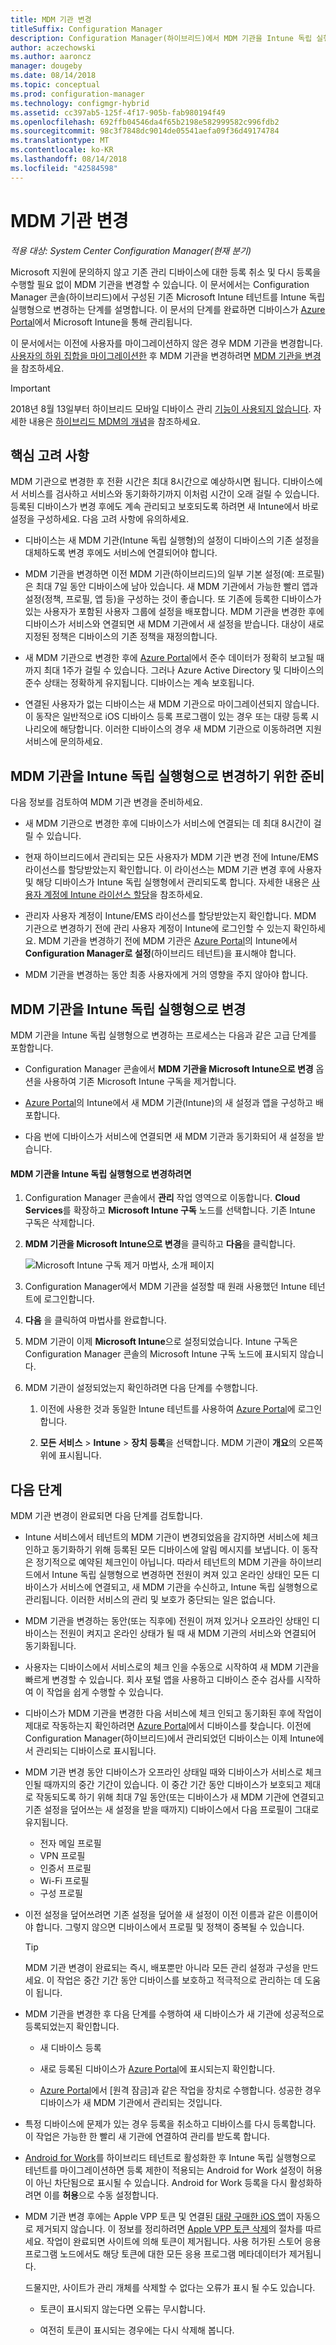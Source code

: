 ```yaml
---
title: MDM 기관 변경
titleSuffix: Configuration Manager
description: Configuration Manager(하이브리드)에서 MDM 기관을 Intune 독립 실행형으로 변경하는 방법을 알아봅니다.
author: aczechowski
ms.author: aaroncz
manager: dougeby
ms.date: 08/14/2018
ms.topic: conceptual
ms.prod: configuration-manager
ms.technology: configmgr-hybrid
ms.assetid: cc397ab5-125f-4f17-905b-fab980194f49
ms.openlocfilehash: 692ffb04546da4f65b2198e582999582c996fdb2
ms.sourcegitcommit: 98c3f7848dc9014de05541aefa09f36d49174784
ms.translationtype: MT
ms.contentlocale: ko-KR
ms.lasthandoff: 08/14/2018
ms.locfileid: "42584598"
---
```

# <a name="change-your-mdm-authority"></a>MDM 기관 변경

*적용 대상: System Center Configuration Manager(현재 분기)*

Microsoft 지원에 문의하지 않고 기존 관리 디바이스에 대한 등록 취소 및 다시 등록을 수행할 필요 없이 MDM 기관을 변경할 수 있습니다. 이 문서에서는 Configuration Manager 콘솔(하이브리드)에서 구성된 기존 Microsoft Intune 테넌트를 Intune 독립 실행형으로 변경하는 단계를 설명합니다. 이 문서의 단계를 완료하면 디바이스가 [Azure Portal](https://portal.azure.com)에서 Microsoft Intune을 통해 관리됩니다. 

이 문서에서는 이전에 사용자를 마이그레이션하지 않은 경우 MDM 기관을 변경합니다. [사용자의 하위 집합을 마이그레이션한](migrate-hybridmdm-to-intunesa.md) 후 MDM 기관을 변경하려면 [MDM 기관을 변경](migrate-change-mdm-authority.md)을 참조하세요.

> [!Important]  
> 2018년 8월 13일부터 하이브리드 모바일 디바이스 관리 [기능이 사용되지 않습니다](/sccm/core/plan-design/changes/deprecated/removed-and-deprecated-cmfeatures). 자세한 내용은 [하이브리드 MDM의 개념](/sccm/mdm/understand/hybrid-mobile-device-management)을 참조하세요.<!--Intune feature 2683117-->  



## <a name="key-considerations"></a>핵심 고려 사항

MDM 기관으로 변경한 후 전환 시간은 최대 8시간으로 예상하시면 됩니다. 디바이스에서 서비스를 검사하고 서비스와 동기화하기까지 이처럼 시간이 오래 걸릴 수 있습니다. 등록된 디바이스가 변경 후에도 계속 관리되고 보호되도록 하려면 새 Intune에서 바로 설정을 구성하세요. 다음 고려 사항에 유의하세요.

- 디바이스는 새 MDM 기관(Intune 독립 실행형)의 설정이 디바이스의 기존 설정을 대체하도록 변경 후에도 서비스에 연결되어야 합니다.  

- MDM 기관을 변경하면 이전 MDM 기관(하이브리드)의 일부 기본 설정(예: 프로필)은 최대 7일 동안 디바이스에 남아 있습니다. 새 MDM 기관에서 가능한 빨리 앱과 설정(정책, 프로필, 앱 등)을 구성하는 것이 좋습니다. 또 기존에 등록한 디바이스가 있는 사용자가 포함된 사용자 그룹에 설정을 배포합니다. MDM 기관을 변경한 후에 디바이스가 서비스와 연결되면 새 MDM 기관에서 새 설정을 받습니다. 대상이 새로 지정된 정책은 디바이스의 기존 정책을 재정의합니다.  

- 새 MDM 기관으로 변경한 후에 [Azure Portal](https://portal.azure.com)에서 준수 데이터가 정확히 보고될 때까지 최대 1주가 걸릴 수 있습니다. 그러나 Azure Active Directory 및 디바이스의 준수 상태는 정확하게 유지됩니다. 디바이스는 계속 보호됩니다.  

- 연결된 사용자가 없는 디바이스는 새 MDM 기관으로 마이그레이션되지 않습니다. 이 동작은 일반적으로 iOS 디바이스 등록 프로그램이 있는 경우 또는 대량 등록 시나리오에 해당합니다. 이러한 디바이스의 경우 새 MDM 기관으로 이동하려면 지원 서비스에 문의하세요.  



## <a name="prepare-to-change-the-mdm-authority-to-intune-standalone"></a>MDM 기관을 Intune 독립 실행형으로 변경하기 위한 준비

다음 정보를 검토하여 MDM 기관 변경을 준비하세요.

- 새 MDM 기관으로 변경한 후에 디바이스가 서비스에 연결되는 데 최대 8시간이 걸릴 수 있습니다.  

- 현재 하이브리드에서 관리되는 모든 사용자가 MDM 기관 변경 전에 Intune/EMS 라이선스를 할당받았는지 확인합니다. 이 라이선스는 MDM 기관 변경 후에 사용자 및 해당 디바이스가 Intune 독립 실행형에서 관리되도록 합니다. 자세한 내용은 [사용자 계정에 Intune 라이선스 할당](https://docs.microsoft.com/intune/get-started/start-with-a-paid-subscription-to-microsoft-intune-step-4)을 참조하세요.  

- 관리자 사용자 계정이 Intune/EMS 라이선스를 할당받았는지 확인합니다. MDM 기관으로 변경하기 전에 관리 사용자 계정이 Intune에 로그인할 수 있는지 확인하세요. MDM 기관을 변경하기 전에 MDM 기관은 [Azure Portal](https://portal.azure.com)의 Intune에서 **Configuration Manager로 설정**(하이브리드 테넌트)을 표시해야 합니다.  

- MDM 기관을 변경하는 동안 최종 사용자에게 거의 영향을 주지 않아야 합니다. 



## <a name="change-the-mdm-authority-to-intune-standalone"></a>MDM 기관을 Intune 독립 실행형으로 변경

MDM 기관을 Intune 독립 실행형으로 변경하는 프로세스는 다음과 같은 고급 단계를 포함합니다.  

- Configuration Manager 콘솔에서 **MDM 기관을 Microsoft Intune으로 변경** 옵션을 사용하여 기존 Microsoft Intune 구독을 제거합니다.  

- [Azure Portal](https://portal.azure.com)의 Intune에서 새 MDM 기관(Intune)의 새 설정과 앱을 구성하고 배포합니다.  

- 다음 번에 디바이스가 서비스에 연결되면 새 MDM 기관과 동기화되어 새 설정을 받습니다.  

#### <a name="to-change-the-mdm-authority-to-intune-standalone"></a>MDM 기관을 Intune 독립 실행형으로 변경하려면
1. Configuration Manager 콘솔에서 **관리** 작업 영역으로 이동합니다. **Cloud Services**를 확장하고 **Microsoft Intune 구독** 노드를 선택합니다. 기존 Intune 구독은 삭제합니다.  

2. **MDM 기관을 Microsoft Intune으로 변경**을 클릭하고 **다음**을 클릭합니다.  

   ![Microsoft Intune 구독 제거 마법사, 소개 페이지](./media/mdm-change-delete-subscription.png)

3. Configuration Manager에서 MDM 기관을 설정할 때 원래 사용했던 Intune 테넌트에 로그인합니다.  

4. **다음** 을 클릭하여 마법사를 완료합니다.  

5. MDM 기관이 이제 **Microsoft Intune**으로 설정되었습니다. Intune 구독은 Configuration Manager 콘솔의 Microsoft Intune 구독 노드에 표시되지 않습니다.  

6. MDM 기관이 설정되었는지 확인하려면 다음 단계를 수행합니다.  

    1. 이전에 사용한 것과 동일한 Intune 테넌트를 사용하여 [Azure Portal](https://portal.azure.com)에 로그인합니다.  

    2. **모든 서비스** > **Intune** > **장치 등록**을 선택합니다. MDM 기관이 **개요**의 오른쪽 위에 표시됩니다.  



## <a name="next-steps"></a>다음 단계

MDM 기관 변경이 완료되면 다음 단계를 검토합니다.  

- Intune 서비스에서 테넌트의 MDM 기관이 변경되었음을 감지하면 서비스에 체크 인하고 동기화하기 위해 등록된 모든 디바이스에 알림 메시지를 보냅니다. 이 동작은 정기적으로 예약된 체크인이 아닙니다. 따라서 테넌트의 MDM 기관을 하이브리드에서 Intune 독립 실행형으로 변경하면 전원이 켜져 있고 온라인 상태인 모든 디바이스가 서비스에 연결되고, 새 MDM 기관을 수신하고, Intune 독립 실행형으로 관리됩니다. 이러한 서비스의 관리 및 보호가 중단되는 일은 없습니다.  

- MDM 기관을 변경하는 동안(또는 직후에) 전원이 꺼져 있거나 오프라인 상태인 디바이스는 전원이 켜지고 온라인 상태가 될 때 새 MDM 기관의 서비스와 연결되어 동기화됩니다.   

- 사용자는 디바이스에서 서비스로의 체크 인을 수동으로 시작하여 새 MDM 기관을 빠르게 변경할 수 있습니다. 회사 포털 앱을 사용하고 디바이스 준수 검사를 시작하여 이 작업을 쉽게 수행할 수 있습니다.  

- 디바이스가 MDM 기관을 변경한 다음 서비스에 체크 인되고 동기화된 후에 작업이 제대로 작동하는지 확인하려면 [Azure Portal](https://portal.azure.com)에서 디바이스를 찾습니다. 이전에 Configuration Manager(하이브리드)에서 관리되었던 디바이스는 이제 Intune에서 관리되는 디바이스로 표시됩니다.    

- MDM 기관 변경 동안 디바이스가 오프라인 상태일 때와 디바이스가 서비스로 체크 인될 때까지의 중간 기간이 있습니다. 이 중간 기간 동안 디바이스가 보호되고 제대로 작동되도록 하기 위해 최대 7일 동안(또는 디바이스가 새 MDM 기관에 연결되고 기존 설정을 덮어쓰는 새 설정을 받을 때까지) 디바이스에서 다음 프로필이 그대로 유지됩니다.  
    - 전자 메일 프로필
    - VPN 프로필
    - 인증서 프로필
    - Wi-Fi 프로필
    - 구성 프로필  

- 이전 설정을 덮어쓰려면 기존 설정을 덮어쓸 새 설정이 이전 이름과 같은 이름이어야 합니다. 그렇지 않으면 디바이스에서 프로필 및 정책이 중복될 수 있습니다.    

  > [!TIP]   
  > MDM 기관 변경이 완료되는 즉시, 배포뿐만 아니라 모든 관리 설정과 구성을 만드세요. 이 작업은 중간 기간 동안 디바이스를 보호하고 적극적으로 관리하는 데 도움이 됩니다.   

-  MDM 기관을 변경한 후 다음 단계를 수행하여 새 디바이스가 새 기관에 성공적으로 등록되었는지 확인합니다.   

    - 새 디바이스 등록  

    - 새로 등록된 디바이스가 [Azure Portal](https://portal.azure.com)에 표시되는지 확인합니다.  

    - [Azure Portal](https://portal.azure.com)에서 [원격 잠금]과 같은 작업을 장치로 수행합니다. 성공한 경우 디바이스가 새 MDM 기관에서 관리되는 것입니다.  
    
- 특정 디바이스에 문제가 있는 경우 등록을 취소하고 디바이스를 다시 등록합니다. 이 작업은 가능한 한 빨리 새 기관에 연결하여 관리를 받도록 합니다.  

- [Android for Work](/sccm/mdm/deploy-use/create-configuration-items-for-android-for-work-devices-managed-without-the-client)를 하이브리드 테넌트로 활성화한 후 Intune 독립 실행형으로 테넌트를 마이그레이션하면 등록 제한이 적용되는 Android for Work 설정이 허용이 아닌 차단됨으로 표시될 수 있습니다. Android for Work 등록을 다시 활성화하려면 이를 **허용**으로 수동 설정합니다.<!--512117-->  

- MDM 기관 변경 후에는 Apple VPP 토큰 및 연결된 [대량 구매한 iOS 앱](/sccm/mdm/deploy-use/manage-volume-purchased-ios-apps)이 자동으로 제거되지 않습니다. 이 정보를 정리하려면 [Apple VPP 토큰 삭제](/sccm/mdm/deploy-use/manage-volume-purchased-ios-apps#delete-an-apple-vpp-token)의 절차를 따르세요. 작업이 완료되면 사이트에 의해 토큰이 제거됩니다. 사용 허가된 스토어 응용 프로그램 노드에서도 해당 토큰에 대한 모든 응용 프로그램 메타데이터가 제거됩니다.<!--SCCMDocs issue 579-->  

    드물지만, 사이트가 관리 개체를 삭제할 수 없다는 오류가 표시 될 수도 있습니다.  

    - 토큰이 표시되지 않는다면 오류는 무시합니다.  

    - 여전히 토큰이 표시되는 경우에는 다시 삭제해 봅니다.  

